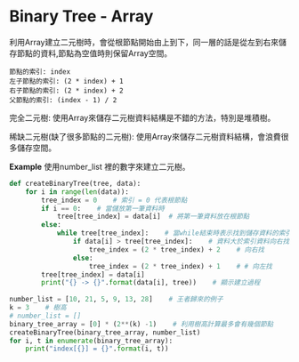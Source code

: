 # Binary Tree - Array

利用Array建立二元樹時，會從根節點開始由上到下，同一層的話是從左到右來儲存節點的資料,節點為空值時則保留Array空間。

```
節點的索引: index
左子節點的索引: (2 * index) + 1
右子節點的索引: (2 * index) + 2
父節點的索引: (index - 1) / 2
```

完全二元樹: 使用Array來儲存二元樹資料結構是不錯的方法，特別是堆積樹。

稀缺二元樹(缺了很多節點的二元樹): 使用Array來儲存二元樹資料結構，會浪費很多儲存空間。 

**Example**
使用number_list 裡的數字來建立二元樹。
```python
def createBinaryTree(tree, data):
    for i in range(len(data)):
        tree_index = 0    # 索引 = 0 代表根節點
        if i == 0:    # 當儲放第一筆資料時
            tree[tree_index] = data[i]  # 將第一筆資料放在根節點
        else:
            while tree[tree_index]:    # 當while結束時表示找到儲存資料的索引
                if data[i] > tree[tree_index]:    # 資料大於索引資料向右找
                    tree_index = (2 * tree_index) + 2    # 向右找
                else:
                    tree_index = (2 * tree_index) + 1    # # 向左找
        tree[tree_index] = data[i]
        print("{} -> {}".format(data[i], tree))    # 顯示建立過程
                    
number_list = [10, 21, 5, 9, 13, 28]    # 王者歸來的例子
k = 3    # 樹高
# number_list = []
binary_tree_array = [0] * (2**(k) -1)    # 利用樹高計算最多會有幾個節點
createBinaryTree(binary_tree_array, number_list)
for i, t in enumerate(binary_tree_array):
    print("index[{}] = {}".format(i, t)) 
```

